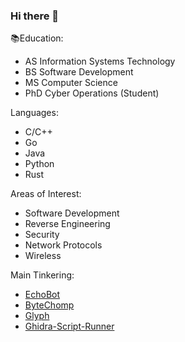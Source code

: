 ### Hi there 👋

<!--
**Xenios91/Xenios91** is a ✨ _special_ ✨ repository because its `README.md` (this file) appears on your GitHub profile.

Here are some ideas to get you started:

- 🔭 I’m currently working on ...
- 🌱 I’m currently learning ...
- 👯 I’m looking to collaborate on ...
- 🤔 I’m looking for help with ...
- 💬 Ask me about ...
- 📫 How to reach me: ...
- 😄 Pronouns: ...
- ⚡ Fun fact: ...
-->

📚Education: 
- AS Information Systems Technology
- BS Software Development
- MS Computer Science
- PhD Cyber Operations (Student)

Languages: 
- C/C++
- Go
- Java
- Python
- Rust

Areas of Interest:
- Software Development
- Reverse Engineering
- Security
- Network Protocols
- Wireless

Main Tinkering:
- [EchoBot](https://github.com/Xenios91/EchoBot)
- [ByteChomp](https://github.com/Xenios91/Byte-Chomp)
- [Glyph](https://github.com/Xenios91/Glyph)
- [Ghidra-Script-Runner](https://github.com/Xenios91/Ghidra-Script-Runner)
